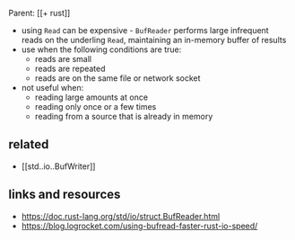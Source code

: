 Parent: [[+ rust]]

- using `Read` can be expensive - `BufReader` performs large infrequent reads on
    the underling `Read`, maintaining an in-memory buffer of results
- use when the following conditions are true:
    * reads are small
    * reads are repeated
    * reads are on the same file or network socket
- not useful when:
    * reading large amounts at once
    * reading only once or a few times
    * reading from a source that is already in memory

## related

- [[std..io..BufWriter]]

## links and resources

- https://doc.rust-lang.org/std/io/struct.BufReader.html
- https://blog.logrocket.com/using-bufread-faster-rust-io-speed/
